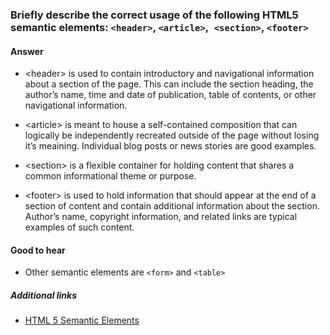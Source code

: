 ### Briefly describe the correct usage of the following HTML5 semantic elements: `<header>`, `<article>`,` <section>`, `<footer>`

#### Answer

* &lt;header&gt; is used to contain introductory and navigational information about a section of the page. This can include the section heading, the author’s name, time and date of publication, table of contents, or other navigational information.

* &lt;article&gt; is meant to house a self-contained composition that can logically be independently recreated outside of the page without losing it’s meaining. Individual blog posts or news stories are good examples.

* &lt;section&gt; is a flexible container for holding content that shares a common informational theme or purpose.

* &lt;footer&gt; is used to hold information that should appear at the end of a section of content and contain additional information about the section. Author’s name, copyright information, and related links are typical examples of such content.

#### Good to hear

* Other semantic elements are `<form>` and `<table>`

##### Additional links

* [HTML 5 Semantic Elements](https://www.w3schools.com/html/html5_semantic_elements.asp)

<!-- tags: (html) -->

<!-- expertise: (0) -->
